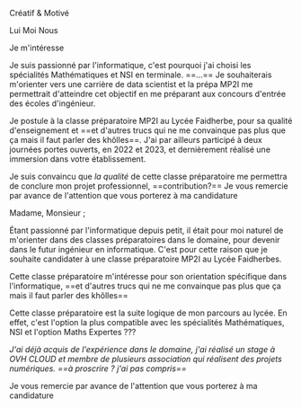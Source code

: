 Créatif & Motivé

Lui 
Moi 
Nous

Je m'intéresse 

Je suis passionné par l'informatique, c'est pourquoi j'ai choisi les spécialités Mathématiques et NSI en terminale. ==...== Je souhaiterais m'orienter vers une carrière de data scientist et la prépa MP2I me permettrait d'atteindre cet objectif en me préparant aux concours d'entrée des écoles d'ingénieur.

Je postule à la classe préparatoire MP2I au Lycée Faidherbe, pour sa qualité d'enseignement et ==et d'autres trucs qui ne me convainque pas plus que ça mais il faut parler des khôlles==. J'ai par ailleurs participé à deux journées portes ouverts, en 2022 et 2023, et dernièrement réalisé une immersion dans votre établissement.

Je suis convaincu que *la qualité* de cette classe préparatoire me permettra de conclure mon projet professionnel, ==contribution?==
Je vous remercie par avance de l'attention que vous porterez à ma candidature

Madame, Monsieur ;

Étant passionné par l'informatique depuis petit, il était pour moi naturel de m'orienter dans des classes préparatoires dans le domaine, pour devenir dans le futur ingénieur en informatique. C'est pour cette raison que je souhaite candidater à une classe préparatoire MP2I au Lycée Faidherbes.

Cette classe préparatoire m'intéresse pour son orientation spécifique dans l'informatique, ==et d'autres trucs qui ne me convainque pas plus que ça mais il faut parler des khôlles==

Cette classe préparatoire est la suite logique de mon parcours au lycée. En effet, c'est l'option la plus compatible avec les spécialités Mathématiques, NSI et l'option Maths Expertes $???$

*J'ai déjà acquis de l'expérience dans le domaine, j'ai réalisé un stage à OVH CLOUD et membre de plusieurs association qui réalisent des projets numériques. ==à proscrire ? j'ai pas compris==*

Je vous remercie par avance de l'attention que vous porterez à ma candidature